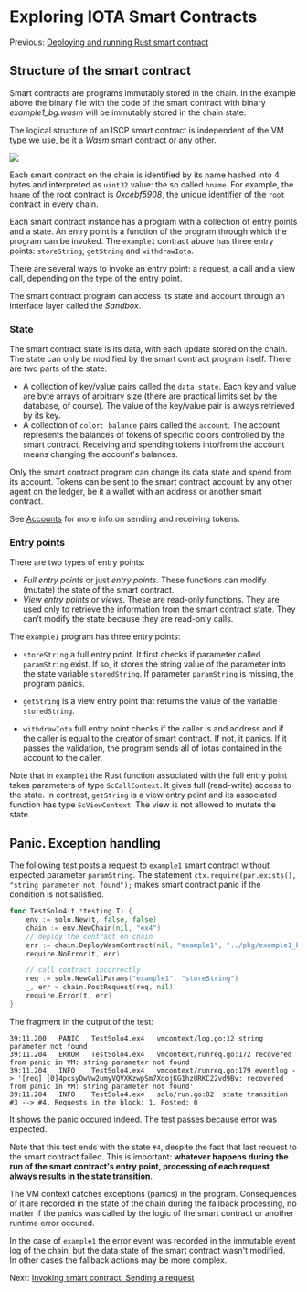 # Exploring IOTA Smart Contracts

Previous: [Deploying and running Rust smart contract](04.md)

## Structure of the smart contract
Smart contracts are programs immutably stored in the chain. 
In the example above the binary file with the code of the smart contract with binary _example1_bg.wasm_ will 
be immutably stored in the chain state.

The logical structure of an ISCP smart contract is independent of the VM type we use, 
be it a _Wasm_ smart contract or any other. 

![](SC-structure.png)

Each smart contract on the chain is identified by its name hashed into 4 bytes and interpreted as `uint32` value: 
the so called `hname`. For example, the `hname` of the root contract is _0xcebf5908_, the 
unique identifier of the `root` contract in every chain.

Each smart contract instance has a program with a collection of entry points and a state. 
An entry point is a function of the program through which the program can be invoked. 
The `example1` contract above has three entry points: `storeString`, `getString` and `withdrawIota`.

There are several ways to invoke an entry point: a request, a call and a view call, 
depending on the type of the entry point.

The smart contract program can access its state and account through an interface layer called the _Sandbox_. 

### State
The smart contract state is its data, with each update stored on the chain. 
The state can only be modified by the smart contract program itself. There are two parts of the state:

- A collection of key/value pairs called the `data state`. 
Each key and value are byte arrays of arbitrary size (there are practical limits set by the database, of course). 
The value of the key/value pair is always retrieved by its key.
- A collection of `color: balance` pairs called the `account`. The account represents the balances of tokens 
of specific colors controlled by the smart contract. 
Receiving and spending tokens into/from the account means changing the account's balances.
 
Only the smart contract program can change its data state and spend from its account. 
Tokens can be sent to the smart contract account by any other agent on the ledger, 
be it a wallet with an address or another smart contract. 

See [Accounts](accounts.md) for more info on sending and receiving tokens.

### Entry points
There are two types of entry points:

- _Full entry points_ or just _entry points_. These functions can modify (mutate) the state of the smart contract.
- _View entry points_ or _views_. These are read-only functions. 
They are used only to retrieve the information from the smart contract state. 
They can’t modify the state because they are read-only calls.

The `example1` program has three entry points: 

- `storeString` a full entry point. 
It first checks if parameter called `paramString` exist. 
If so, it stores the string value of the parameter into the state variable `storedString`.
If parameter `paramString` is missing, the program panics. 

- `getString` is a view entry point that returns the value of the variable `storedString`.

- `withdrawIota` full entry point checks if the caller is and address and if the caller is equal to 
the creator of smart contract. If not, it panics. If it passes the validation, the program sends all of iotas
contained in the account to the caller.

Note that in `example1` the Rust function associated with the full entry point takes parameters of type `ScCallContext`.
It gives full (read-write) access to the state. 
In contrast, `getString` is a view entry point and its associated function has type `ScViewContext`. 
The view is not allowed to mutate the state.

## Panic. Exception handling

The following test posts a request to `example1` smart contract without expected parameter `paramString`.
The statement `ctx.require(par.exists(), "string parameter not found");` makes 
 smart contract panic if the condition is not satisfied.
```go
func TestSolo4(t *testing.T) {
	env := solo.New(t, false, false)
	chain := env.NewChain(nil, "ex4")
	// deploy the contract on chain
	err := chain.DeployWasmContract(nil, "example1", "../pkg/example1_bg.wasm")
	require.NoError(t, err)

	// call contract incorrectly
	req := solo.NewCallParams("example1", "storeString")
	_, err = chain.PostRequest(req, nil)
	require.Error(t, err)
}
```
The fragment in the output of the test:
```
39:11.200	PANIC	TestSolo4.ex4	vmcontext/log.go:12	string parameter not found
39:11.204	ERROR	TestSolo4.ex4	vmcontext/runreq.go:172	recovered from panic in VM: string parameter not found
39:11.204	INFO	TestSolo4.ex4	vmcontext/runreq.go:179	eventlog -> '[req] [0]4pcsyDwVw2umyVQVXKzwpSm7XdojKG1hzURKC22vd9Bv: recovered from panic in VM: string parameter not found'
39:11.204	INFO	TestSolo4.ex4	solo/run.go:82	state transition #3 --> #4. Requests in the block: 1. Posted: 0
``` 
It shows the panic occured indeed. The test passes because error was expected.

Note that this test ends with the state `#4`, despite the fact that last request to the smart contract failed.
This is important: **whatever happens during the run of the smart contract's entry point, 
processing of each request always results in the state transition**. 

The VM context catches exceptions (panics) in the program. 
Consequences of it are recorded in the state of the chain during the fallback processing, no matter if the panics
was called by the logic of the smart contract or another runtime error occured. 

In the case of `example1` the error event was recorded in the immutable event log of the chain, 
but the data state of the smart contract wasn't modified.   
In other cases the fallback actions may be more complex.
   
Next: [Invoking smart contract. Sending a request](06.md)   
